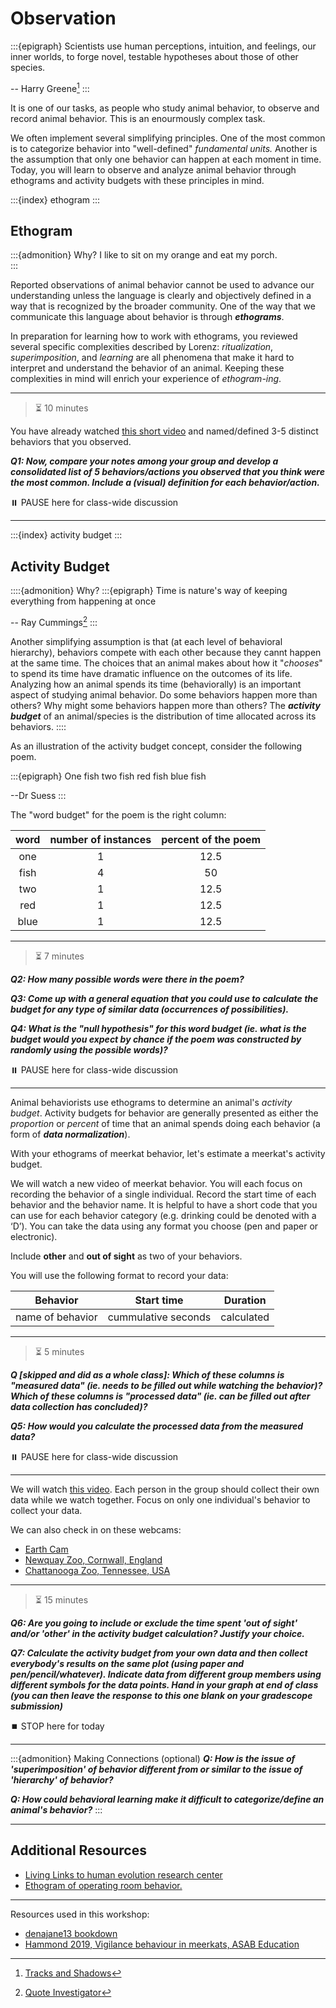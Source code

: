 # Observation

:::{epigraph} 
Scientists use human perceptions, intuition, and feelings, our inner worlds, to forge novel, testable hypotheses about those of other species.

-- Harry Greene[^tracks-shadows]
:::

[^tracks-shadows]: [Tracks and Shadows](https://www.ucpress.edu/book/9780520292659/tracks-and-shadows)

It is one of our tasks, as people who study animal behavior, to observe and record animal behavior. This is an enourmously complex task. 

We often implement several simplifying principles. 
One of the most common is to categorize behavior into "well-defined" *fundamental units.* Another is the assumption that only one behavior can happen at each moment in time. Today, you will learn to observe and analyze animal behavior through ethograms and activity budgets with these principles in mind.

:::{index} ethogram
:::

## Ethogram

:::{admonition} Why?
I like to sit on my orange and eat my porch.  
:::

Reported observations of animal behavior cannot be used to advance our understanding unless the language is clearly and objectively defined in a way that is recognized by the broader community. One of the way that we communicate this language about behavior is through ***ethograms***.

In preparation for learning how to work with ethograms, you reviewed several specific complexities described by Lorenz: *ritualization*, *superimposition*, and *learning* are all phenomena that make it hard to interpret and understand the behavior of an animal. Keeping these complexities in mind will enrich your experience of *ethogram-ing*.

---
> ⏳ 10 minutes

You have already watched [this short video](https://vimeo.com/80600819) and named/defined 3-5 distinct behaviors that you observed.  

***Q1: Now, compare your notes among your group and develop a consolidated list of 5 behaviors/actions you observed that you think were the most common. Include a (visual) definition for each behavior/action.***


⏸️ PAUSE here for class-wide discussion

---

:::{index} activity budget
:::

## Activity Budget

::::{admonition} Why?
:::{epigraph}
Time is nature's way of keeping everything from happening at once

-- Ray Cummings[^timequote]
:::

Another simplifying assumption is that (at each level of behavioral hierarchy), behaviors compete with each other because they cannt happen at the same time. The choices that an animal makes about how it "*chooses*" to spend its time have dramatic influence on the outcomes of its life. Analyzing how an animal spends its time (behaviorally) is an important aspect of studying animal behavior. Do some behaviors happen more than others? Why might some behaviors happen more than others? The ***activity budget*** of an animal/species is the distribution of time allocated across its behaviors.
::::

[^timequote]: [Quote Investigator](https://quoteinvestigator.com/2019/07/06/time/)

As an illustration of the activity budget concept, consider the following poem.

:::{epigraph} 
One fish two fish red fish blue fish

--Dr Suess
:::

The "word budget" for the poem is the right column:

| word | number of instances | percent of the poem |
| :-: | :-: | :-: | 
| one | 1 | 12.5 | 
| fish | 4 | 50 | 
| two | 1 | 12.5 | 
| red | 1 | 12.5 |
| blue | 1 | 12.5 |


---
> ⏳ 7 minutes

***Q2: How many possible words were there in the poem?***

***Q3: Come up with a general equation that you could use to calculate the budget for any type of similar data (occurrences of possibilities).***

***Q4: What is the "null hypothesis" for this word budget (ie. what is the budget would you expect by chance if the poem was constructed by randomly using the possible words)?***


⏸️ PAUSE here for class-wide discussion

---

Animal behaviorists use ethograms to determine an animal's *activity budget*. Activity budgets for behavior are generally presented as either the *proportion* or *percent* of time that an animal spends doing each behavior (a form of ***data normalization***).  

With your ethograms of meerkat behavior, let's estimate a meerkat's activity budget. 

We will watch a new video of meerkat behavior. You will each focus on recording the behavior of a single individual. Record the start time of each behavior and the behavior name. It is helpful to have a short code that you can use for each behavior category (e.g. drinking could be denoted with a ‘D’). You can take the data using any format you choose (pen and paper or electronic).

Include **other** and **out of sight** as two of your behaviors.

You will use the following format to record your data:

| **Behavior** | **Start time** | **Duration** |
| --- | --- | --- |
| name of behavior | cummulative seconds | calculated | 


---
> ⏳ 5 minutes

***Q [skipped and did as a whole class]: Which of these columns is "measured data" (ie. needs to be filled out while watching the behavior)? Which of these columns is "processed data" (ie. can be filled out after data collection has concluded)?***

***Q5: How would you calculate the processed data from the measured data?***


⏸️ PAUSE here for class-wide discussion


---

We will watch [this video](https://vimeo.com/80600822). Each person in the group should collect their own data while we watch together. Focus on only one individual's behavior to collect your data. 

We can also check in on these webcams:
- [Earth Cam](https://www.earthcam.com/usa/florida/miami/meerkat/?cam=meerkat)
- [Newquay Zoo, Cornwall, England](https://www.newquayzoo.org.uk/explore/webcams/)
- [Chattanooga Zoo, Tennessee, USA](https://www.chattzoo.org/explore/video-stream)

---
> ⏳ 15 minutes

***Q6: Are you going to include or exclude the time spent 'out of sight' and/or 'other' in the activity budget calculation? Justify your choice.***

***Q7: Calculate the activity budget from your own data and then collect everybody's results on the same plot (using paper and pen/pencil/whatever). Indicate data from different group members using different symbols for the data points. Hand in your graph at end of class (you can then leave the response to this one blank on your gradescope submission)***



⏹️ STOP here for today


---


:::{admonition} Making Connections (optional)
***Q: How is the issue of 'superimposition' of behavior different from or similar to the issue of 'hierarchy' of behavior?***  

***Q: How could behavioral learning make it difficult to categorize/define an animal's behavior?***
:::

---
## Additional Resources

- [Living Links to human evolution research center](https://living-links.org/resources/materials-for-teachers/measuring-behaviour-lesson-plan/)
- [Ethogram of operating room behavior.](https://dx.doi.org/10.1007%2Fs12160-016-9773-0)

---

Resources used in this workshop: 
- [denajane13 bookdown](https://bookdown.org/denajane13/BIONB_2210_Summer_2021/field-lab-2-ethograms-and-activity-budgets.html#part-1.-build-an-ethogram-from-meerkat-observations)
- [Hammond 2019, Vigilance behaviour in meerkats, ASAB Education](https://www.asab.org/s/EDU-ASAB-Vigilance-behaviour-in-meerkats-compressed.pdf)
